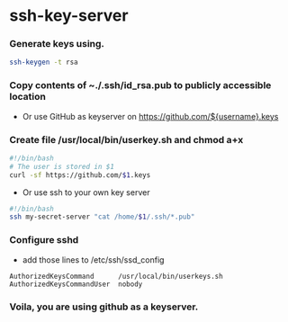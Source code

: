 # ssh-key-server
### Generate keys using.
```bash
ssh-keygen -t rsa
```
### Copy contents of ~./.ssh/id_rsa.pub to publicly accessible location
- Or use GitHub as keyserver on https://github.com/${username}.keys

### Create file /usr/local/bin/userkey.sh and chmod a+x
```bash
#!/bin/bash
# The user is stored in $1
curl -sf https://github.com/$1.keys
```
- Or use ssh to your own key server
```bash
#!/bin/bash
ssh my-secret-server "cat /home/$1/.ssh/*.pub"
```

### Configure sshd
- add those lines to /etc/ssh/ssd_config
```
AuthorizedKeysCommand      /usr/local/bin/userkeys.sh
AuthorizedKeysCommandUser  nobody
```

### Voila, you are using github as a keyserver.
